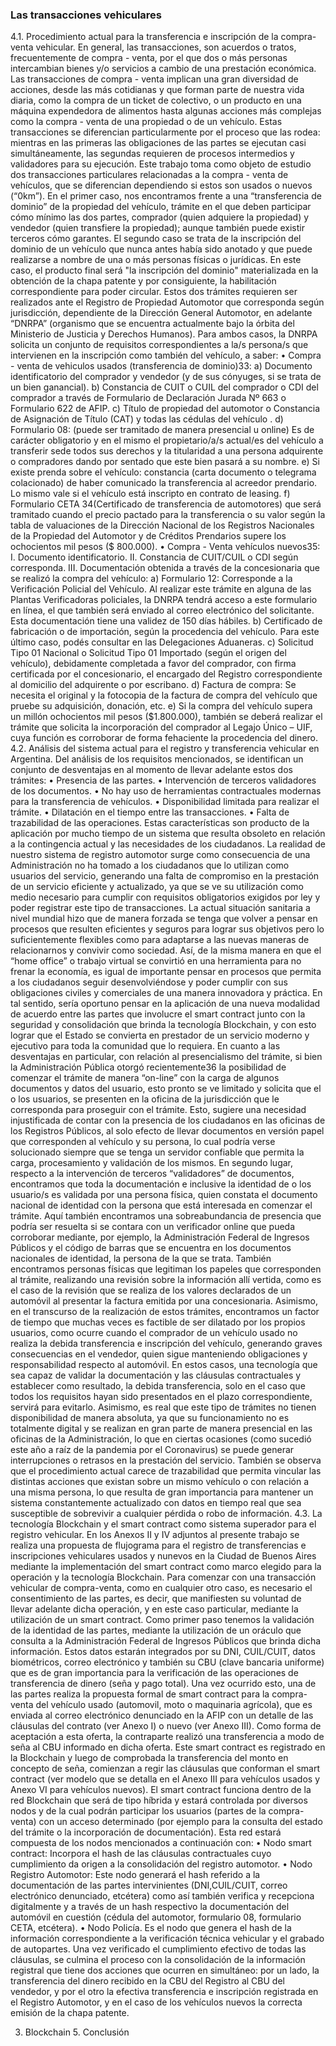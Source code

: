 ###  Las transacciones vehiculares
4.1. Procedimiento actual para la transferencia e inscripción de la compra-venta vehicular. 
En general, las transacciones, son acuerdos o tratos, frecuentemente de compra - venta,  por el que dos o más personas intercambian bienes y/o servicios a cambio de una prestación económica. Las transacciones de compra - venta implican una gran diversidad de acciones, desde las más cotidianas y que forman parte de nuestra vida diaria, como la compra de un ticket de colectivo, o un producto en una máquina expendedora de alimentos hasta algunas acciones más complejas como la compra - venta de una propiedad o de un vehículo. Estas transacciones se diferencian particularmente por el proceso que las rodea: mientras en las primeras las obligaciones de las partes se ejecutan casi simultáneamente, las segundas requieren de procesos intermedios y validadores para su ejecución.
Este trabajo toma como objeto de estudio dos transacciones particulares relacionadas a la compra - venta de vehículos, que se diferencian dependiendo si estos son usados o nuevos (“0km”). En el primer caso, nos encontramos frente a una “transferencia de dominio” de la propiedad del vehículo, trámite en el que deben participar cómo mínimo las dos partes, comprador (quien adquiere la propiedad) y vendedor (quien transfiere la propiedad); aunque también puede existir terceros cómo garantes. El segundo caso se trata de la inscripción del dominio de un vehículo que nunca antes había sido anotado y que puede realizarse a nombre de una o más personas físicas o jurídicas. En este caso, el producto final será "la inscripción del dominio" materializada en la obtención de la chapa patente y por consiguiente, la habilitación correspondiente para poder circular.
Estos dos trámites requieren ser realizados ante el Registro de Propiedad Automotor que corresponda según jurisdicción, dependiente de la Dirección General Automotor, en adelante “DNRPA” (organismo que se encuentra actualmente bajo la órbita del Ministerio de Justicia y Derechos Humanos).
Para ambos casos, la DNRPA solicita un conjunto de requisitos correspondientes a la/s persona/s que intervienen en la inscripción como también del vehículo, a saber:
    • Compra - venta de vehiculos usados (transferencia de dominio)33:
    a) Documento identificatorio del comprador y vendedor (y de sus cónyuges, si se trata de un bien ganancial).
    b) Constancia de CUIT  o CUIL del comprador o CDI del comprador a través de Formulario de Declaración Jurada Nº 663 o Formulario 622 de AFIP.
    c) Título de propiedad del automotor o Constancia de Asignación de Título (CAT) y todas las cédulas del vehículo .
    d) Formulario 08: (puede ser tramitado de manera presencial u online) Es de carácter obligatorio y en el mismo el propietario/a/s actual/es del vehículo a transferir sede todos sus derechos y la titularidad a una persona adquirente o compradores dando por sentado que este bien pasará a su nombre.
    e) Si existe prenda sobre el vehículo: constancia (carta documento o telegrama colacionado) de haber comunicado la transferencia al acreedor prendario. Lo mismo vale si el vehículo está inscripto en contrato de leasing.
    f) Formulario CETA 34(Certificado de transferencia de automotores) que será tramitado cuando el precio pactado para la transferencia o su valor según la tabla de valuaciones de la Dirección Nacional de los Registros Nacionales de la Propiedad del Automotor y de Créditos Prendarios supere los ochocientos mil pesos ($ 800.000).
    • Compra - Venta vehículos nuevos35:
    I. Documento identificatorio.
    II. Constancia de CUIT/CUIL o CDI según corresponda.
    III. Documentación obtenida a través de la concesionaria que se realizó la compra del vehículo:
    a) Formulario 12: Corresponde a la Verificación Policial del Vehículo. Al realizar este trámite en alguna de las Plantas Verificadoras policiales, la DNRPA tendrá acceso a este formulario en línea, el que también será enviado al correo electrónico del solicitante. Esta documentación tiene una validez de 150 días hábiles.
    b) Certificado de fabricación o de importación, según la procedencia del vehículo. Para este último caso, podés consultar en las Delegaciones Aduaneras.
    c) Solicitud Tipo 01 Nacional o Solicitud Tipo 01 Importado (según el origen del vehículo), debidamente completada a favor del comprador, con firma certificada por el concesionario, el encargado del Registro correspondiente al domicilio del adquirente o por escribano.
    d) Factura de compra: Se necesita el original y la fotocopia de la factura de compra del vehículo que pruebe su adquisición, donación, etc.
    e) Si la compra del vehículo supera un millón ochocientos mil pesos ($1.800.000), también se deberá realizar el trámite que solicita la incorporación del comprador al Legajo Único – UIF, cuya función es corroborar de forma fehaciente la procedencia del dinero.
4.2. Análisis del sistema actual para el registro y transferencia vehicular en Argentina.
Del análisis de los requisitos mencionados, se identifican un conjunto de desventajas en al momento de llevar adelante estos dos trámites: 
    • Presencia de las partes.
    • Intervención de terceros validadores de los documentos.
    • No hay uso de herramientas contractuales modernas para la transferencia de vehículos. 
    • Disponibilidad limitada para realizar el trámite. 
    • Dilatación en el tiempo entre las transacciones.
    • Falta de trazabilidad de las operaciones.
Estas características son producto de la aplicación por mucho tiempo de un sistema que resulta obsoleto en relación a la contingencia actual y las necesidades de los ciudadanos. La realidad de nuestro sistema de registro automotor surge como consecuencia de una Administración no ha tomado a los ciudadanos que lo utilizan como usuarios del servicio, generando una falta de compromiso en la prestación de un servicio eficiente y actualizado, ya que se ve su utilización como medio necesario para cumplir con requisitos obligatorios exigidos por ley y poder registrar este tipo de transacciones.
La actual situación sanitaria a nivel mundial hizo que de manera forzada se tenga que volver a pensar en procesos que resulten eficientes y seguros para lograr sus objetivos pero lo suficientemente flexibles como para adaptarse a las nuevas maneras de relacionarnos y convivir como sociedad. Así, de la misma manera en que el “home office” o trabajo virtual se convirtió en una herramienta para no frenar la economía, es igual de importante pensar en procesos que permita a los ciudadanos seguir desenvolviéndose y poder cumplir con sus obligaciones civiles y comerciales de una manera innovadora y práctica.
En tal sentido, sería oportuno pensar en la aplicación de una nueva modalidad de acuerdo entre las partes que involucre el smart contract junto con la seguridad y consolidación que brinda la tecnología Blockchain, y con esto lograr que el Estado se convierta en prestador de un servicio moderno y ejecutivo para toda la comunidad que lo requiera.
En cuanto a las desventajas en particular, con relación al presencialismo del trámite, si bien la Administración Pública otorgó recientemente36 la posibilidad de comenzar el trámite de manera “on-line” con la carga de algunos documentos y datos del usuario, esto pronto se ve limitado y  solicita que el o los usuarios, se presenten en la oficina de la jurisdicción que le corresponda para proseguir con el trámite. Esto, sugiere una necesidad injustificada de contar con la presencia de los ciudadanos en las oficinas de los Registros Públicos, al solo efecto de llevar documentos en versión papel que corresponden al vehículo y su persona, lo cual podría verse solucionado siempre que se tenga un servidor confiable que permita la carga, procesamiento y validación de los mismos.
En segundo lugar, respecto a la intervención de terceros “validadores” de documentos, encontramos que toda la documentación e inclusive la identidad de o los usuario/s es validada por una persona física, quien constata el documento nacional de identidad con la persona que está interesada en comenzar el trámite. Aquí también encontramos una sobreabundancia de presencia que podría ser resuelta si se contara con un verificador online que pueda corroborar mediante, por ejemplo, la Administración Federal de Ingresos Públicos y el código de barras que se encuentra en los documentos nacionales de identidad, la persona de la que se trata. También encontramos personas físicas que legitiman los papeles que corresponden al trámite, realizando una revisión sobre la información allí vertida, como es el caso de la revisión que se realiza de los valores declarados de un automóvil al presentar la factura emitida por una concesionaria.
Asimismo, en el transcurso de la realización de estos trámites, encontramos un factor de tiempo que muchas veces es factible de ser dilatado por los propios usuarios, como ocurre cuando el comprador de un vehículo usado no realiza la debida transferencia e inscripción del vehículo, generando graves consecuencias en el vendedor, quien sigue manteniendo obligaciones y responsabilidad respecto al automóvil. En estos casos, una tecnología que sea capaz de validar la documentación y las cláusulas contractuales y establecer como resultado, la debida transferencia, solo en el caso que todos los requisitos hayan sido presentados en el plazo correspondiente, servirá para evitarlo. 
Asimismo, es real que este tipo de trámites no tienen disponibilidad de manera absoluta, ya que su funcionamiento no es totalmente digital y se realizan en gran parte de manera presencial en las oficinas de la Administración, lo que en ciertas ocasiones (como sucedió este año a raíz de la pandemia por el Coronavirus) se puede generar interrupciones o retrasos en la prestación del servicio. 
También se observa que el procedimiento actual carece de trazabilidad que permita vincular las distintas acciones que existan sobre un mismo vehículo o con relación a una misma persona, lo que resulta de gran importancia para mantener un sistema constantemente actualizado con datos en tiempo real que sea susceptible de sobrevivir a cualquier pérdida o robo de información. 
4.3. La tecnología Blockchain y el smart contract como sistema superador para el registro vehicular. 
En los Anexos II y IV adjuntos al presente trabajo se realiza una propuesta de flujograma para el registro de transferencias e inscripciones vehiculares usados y nunevos en la Ciudad de Buenos Aires mediante la implementación del smart contract como marco elegido para la operación y la tecnología Blockchain.
Para comenzar con una transacción vehicular de compra-venta, como en cualquier otro caso, es necesario el consentimiento de las partes, es decir, que manifiesten su voluntad de llevar adelante dicha operación, y en este caso particular, mediante la utilización de un smart contract.
Como primer paso tenemos la validación de la identidad de las partes, mediante la utilización de un oráculo que consulta a la Administración Federal de Ingresos Públicos que brinda dicha información. Estos datos estarán integrados por su DNI, CUIL/CUIT, datos biométricos, correo electrónico y también su CBU (clave bancaria uniforme) que es de gran importancia para la verificación de las operaciones de transferencia de dinero (seña y pago total). 
Una vez ocurrido esto, una de las partes realiza la propuesta formal de smart contract para la compra-venta del vehículo usado (automovil, moto o maquinaria agrícola), que es enviada al correo electrónico denunciado en la AFIP con un detalle de las cláusulas del contrato (ver Anexo I) o nuevo (ver Anexo III). Como forma de aceptación a esta oferta, la contraparte realizó una transferencia a modo de seña al CBU informado en dicha oferta. 
Este smart contract es registrado en la Blockchain y luego de comprobada la transferencia del monto en concepto de seña, comienzan a regir las cláusulas que conforman el smart contract (ver modelo que se detalla en el Anexo III para vehículos usados y Anexo VI para vehículos nuevos).
El smart contract funciona dentro de la red Blockchain que será de tipo híbrida y  estará controlada por diversos nodos y de la cual podrán participar los usuarios (partes de la compra-venta) con un acceso determinado (por ejemplo para la consulta del estado del trámite o la incorporación de documentación). Esta red estará compuesta de los nodos mencionados a continuación con:
    • Nodo smart contract: Incorpora el hash de las cláusulas contractuales cuyo cumplimiento da origen a la consolidación del registro automotor. 
    • Nodo Registro Automotor: Este nodo generará el hash referido a la documentación de las partes intervinientes (DNI,CUIL/CUIT, correo electrónico denunciado, etcétera) como así también verifica y recepciona digitalmente y a través de un hash respectivo la documentación del automóvil en cuestión (cédula del automotor, formulario 08, formulario CETA, etcétera). 
    • Nodo Policía. Es el nodo que genera el hash de la información correspondiente a la verificación técnica vehicular y el grabado de autopartes.
Una vez verificado el cumplimiento efectivo de todas las cláusulas, se culmina el proceso con la consolidación de la información registral que tiene dos acciones que ocurren en simultáneo: por un lado, la transferencia del dinero recibido en la CBU del Registro al CBU del vendedor, y por el otro la efectiva transferencia e inscripción registrada en el Registro Automotor, y en el caso de los vehículos nuevos la correcta emisión de la chapa patente. 

3. Blockchain  5. Conclusión 